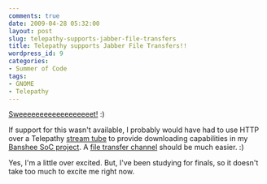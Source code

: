 ```yaml
---
comments: true
date: 2009-04-28 05:32:00
layout: post
slug: telepathy-supports-jabber-file-transfers
title: Telepathy supports Jabber File Transfers!!
wordpress_id: 9
categories:
- Summer of Code
tags:
- GNOME
- Telepathy
---
```


[Sweeeeeeeeeeeeeeeeeet!](http://cass.no-ip.com/~cassidy/blog/index.php/post/2009/04/03/Jabber-file-transfer-support-in-Telepathy) :)  
  
If support for this wasn't available, I probably would have had to use HTTP over a Telepathy [stream tube](http://telepathy.freedesktop.org/spec.html#org.freedesktop.Telepathy.Channel.Type.StreamTube.DRAFT) to provide downloading capabilities in my [Banshee SoC project](http://socghop.appspot.com/student_project/show/google/gsoc2009/gnome/t124022403765). A [file transfer channel](http://telepathy.freedesktop.org/spec.html#org.freedesktop.Telepathy.Channel.Type.FileTransfer) should be much easier. :)  
  
Yes, I'm a little over excited. But, I've been studying for finals, so it doesn't take too much to excite me right now.
